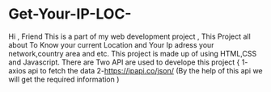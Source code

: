 # Get-Your-IP-LOC-
Hi , Friend This is a part of my web development project , This Project all about To Know your current Location and Your Ip adress your network,country area and etc. This project is made up of using HTML,CSS and Javascript. There are Two API are used to develope this project { 1- axios api to fetch the data               2-https://ipapi.co/json/  (By the help of this api we will get the required information )  
